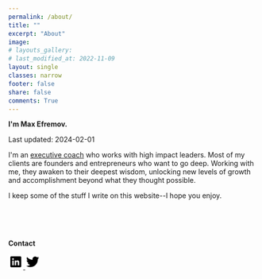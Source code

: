```yaml
---
permalink: /about/
title: ""
excerpt: "About"
image: 
# layouts_gallery:
# last_modified_at: 2022-11-09
layout: single
classes: narrow
footer: false
share: false
comments: True
---
```


**I'm Max Efremov.**

Last updated: 2024-02-01

I'm an <a href="https://calendly.com/maxim-efremov/complimentary-session-max">executive coach</a> who works with high impact leaders. Most of my clients are founders and entrepreneurs who want to go deep. Working with me, they awaken to their deepest wisdom, unlocking new levels of growth and accomplishment beyond what they thought possible. 

I keep some of the stuff I write on this website--I hope you enjoy.
<br><br>


<!-- 
<center>
<img src="/assets/images/handstands/onehanded.jpg" alt="One-handed handstand" width="250"/>
<img src="/assets/images/handstands/planche.jpg" alt="Straddle planche" width="250"/> 
<center>
-->



<br>
<br>
<p><b>Contact</b></p>
      
<a href="https://www.linkedin.com/in/maxim-efremov/">
      <img alt="LinkedIn" src="/assets/images/icons/linkedin.png">

<a href="http://www.twitter.com/maxefremov">
      <img alt="Twitter" src="/assets/images/icons/twitter.png">
<!-- 
<img src="/assets/images/icons/gmail.png">(mailto:maxim.efremov@gmail.com)
<img src="/assets/images/icons/linkedin.png">(https://www.linkedin.com/in/maxim-efremov/)
<img src="/assets/images/icons/twitter.png">(http://www.twitter.com/maxefremov) -->
<!-- <a href="mailto:maxim.efremov@gmail.com">
      <img alt="email" src="/assets/images/icons/gmail.png"> -->


<!-- 
Since moving to Austin, TX in 2020, I quit my job as a data scientist and 1) lobbied John Cornyn to double legal, high-skilled immigration ([thanks to Bryan Caplan](https://www.amazon.com/Open-Borders-Science-Ethics-Immigration/dp/1250316960)), 2) started coaching people in crypto in early 2021,  3) started a monthly meetup "Based in Austin" that grew to a some two hundred members, 4) have met countless people, Twitter mutuals, intellectual heroes, neighbors and founders and families.

<img src="/assets/images/twitter/social-currency.jpg" alt="What's being whispered to you in your city?" width="400"/>

The best way to get to know me would be to read the site, my [Twitter](https://twitter.com/maxefremov), [Clubhouse](https://www.joinclubhouse.com/@mefrem). See what I'm up to [now](/now/) or take a look at an out-of-date-and-incomplete of [my influences](/influences).

Some salient features:

- [Gwern](https://www.gwern.net/index) started a tradition of including your big five personality metrics: I'm 99th percentile extroverted, 62nd on emotional stability, 89th on agreeableness, 80th on conscientiousness, and 91st on imagination/neuroticism
- I encountered the [rationalist](https://wiki.lesswrong.com/wiki/Rationalist_movement) community in 2013, my port of entry to deep internet rabbit holes that end in life-changing friendships. There's a line from my reading Slate Star Codex to me moving to Austin, Texas
- I spent several years during college doing community service and disaster relief across the American Midwest. I met the salt of the earth and came away with the conviction that people are immensely decent.
- I'm a gymnast, acrobat, and handbalancer—check out the [fitness gram](https://www.instagram.com/maximally.me/) and [fitness page](/fitness) -->
